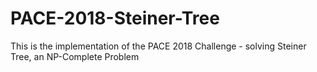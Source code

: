 # PACE-2018-Steiner-Tree
This is the implementation of the PACE 2018 Challenge - solving Steiner Tree, an NP-Complete Problem
